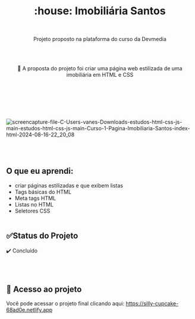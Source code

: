 <h1 align="center">
    <a>:house: Imobiliária Santos</a>
</h1> <br>

<p align="center">Projeto proposto na plataforma do curso da Devmedia</p> <br><br>

<p align="center">🚀 A proposta do projeto foi criar uma página web estilizada de uma imobiliária  em HTML e CSS</p> <br><br>

 <br><br>


![screencapture-file-C-Users-vanes-Downloads-estudos-html-css-js-main-estudos-html-css-js-main-Curso-1-Pagina-Imobiliaria-Santos-index-html-2024-08-16-22_20_08](https://github.com/user-attachments/assets/8ce8a8ac-6d10-4fdf-9213-998223f6a99a)


  <br><br>

## O que eu aprendi:


- criar páginas estilizadas e que exibem listas
- Tags básicas do HTML
- Meta tags HTML
- Listas no HTML
- Seletores CSS
 <br><br>

 ##  :white_check_mark:Status do Projeto<br>


:heavy_check_mark: Concluído  

<br><br>


##  :link: Acesso ao projeto


Você pode acessar o projeto final clicando aqui: https://silly-cupcake-68ad0e.netlify.app



